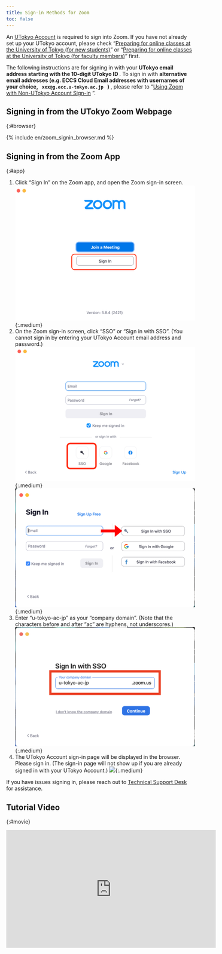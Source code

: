 ```yaml
---
title: Sign-in Methods for Zoom
toc: false
---
```


An [UTokyo Account](/en/utokyo_account/) is required to sign into Zoom. If you have not already set up your UTokyo account, please check “[Preparing for online classes at the University of Tokyo (for new students)](/en/oc/)” or “[Preparing for online classes at the University of Tokyo (for faculty members)](/en/faculty_members)” first.

<div class="box">
The following instructions are for signing in with your <strong class="alert"> UTokyo email address starting with the 10-digit UTokyo ID </strong>.
To sign in with <strong class="alert"> alternative email addresses (e.g. ECCS Cloud Email addresses with usernames of your choice, <code> xxx@g.ecc.u-tokyo.ac.jp </code> ) </strong>, please refer to “<a href="/en/notice/zoom-address-new">Using Zoom with Non-UTokyo Account Sign-in</a> ”.
</div>

## Signing in from the UTokyo Zoom Webpage
{:#browser}

{% include en/zoom_signin_browser.md %}

## Signing in from the Zoom App
{:#app}

1. Click “Sign In” on the Zoom app, and open the Zoom sign-in screen.
![](4.png){:.medium}
1. On the Zoom sign-in screen, click “SSO” or “Sign in with SSO”. (You cannot sign in by entering your UTokyo Account email address and password.)
![](5.png){:.medium}
![](6.png){:.medium}
1. Enter “u-tokyo-ac-jp” as your “company domain”. (Note that the characters before and after “ac” are hyphens, not underscores.)
![](7.png){:.medium}
1. The UTokyo Account sign-in page will be displayed in the browser. Please sign in. (The sign-in page will not show up if you are already signed in with your UTokyo Account.)
![](2.png){:.medium}

If you have issues signing in, please reach out to <a href="/en/support/">Technical Support Desk</a> for assistance.

## Tutorial Video
{:#movie}
<div style="text-align: center">
<iframe width="560" height="315" src="https://www.youtube.com/embed/5QIg6dU1cYI" title="YouTube video player" frameborder="0" allow="accelerometer; autoplay; clipboard-write; encrypted-media; gyroscope; picture-in-picture" allowfullscreen></iframe>
</div>

